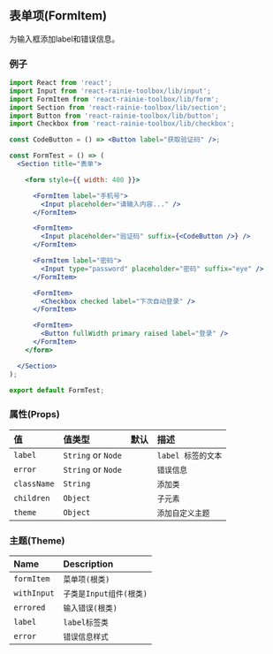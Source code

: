 ## 表单项(FormItem)

为输入框添加label和错误信息。

### 例子

```jsx
import React from 'react';
import Input from 'react-rainie-toolbox/lib/input';
import FormItem from 'react-rainie-toolbox/lib/form';
import Section from 'react-rainie-toolbox/lib/section';
import Button from 'react-rainie-toolbox/lib/button';
import Checkbox from 'react-rainie-toolbox/lib/checkbox';

const CodeButton = () => <Button label="获取验证码" />;

const FormTest = () => (
  <Section title="表单">

    <form style={{ width: 400 }}>

      <FormItem label="手机号">
        <Input placeholder="请输入内容..." />
      </FormItem>

      <FormItem>
        <Input placeholder="验证码" suffix={<CodeButton />} />
      </FormItem>

      <FormItem label="密码">
        <Input type="password" placeholder="密码" suffix="eye" />
      </FormItem>

      <FormItem>
        <Checkbox checked label="下次自动登录" />
      </FormItem>

      <FormItem>
        <Button fullWidth primary raised label="登录" />
      </FormItem>
    </form>

  </Section>
);

export default FormTest;
```

### 属性(Props)

值           | 值类型      | 默认    | 描述
:---------- | :------- | :---- | :--------
`label`     | `String`  or `Node` |           | `label 标签的文本`
`error`     | `String`  or `Node` |           | `错误信息`
`className` | `String` |       | `添加类`
`children`  | `Object` |       | `子元素`
`theme`     | `Object` |       | `添加自定义主题`

### 主题(Theme)

Name        | Description
:---------- | :---------------
`formItem`  | `菜单项(根类)`
`withInput` | `子类是Input组件(根类)`
`errored`   | `输入错误(根类)`
`label`     | `label标签类`
`error`     | `错误信息样式`
